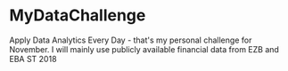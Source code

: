 # MyDataChallenge
Apply Data Analytics Every Day - that's my personal challenge for November. I will mainly use publicly available financial data from EZB and EBA ST 2018

